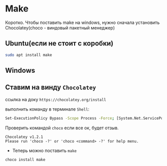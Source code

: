 # Make

Коротко.
Чтобы поставить make на windows, нужно сначала установить Chocolatey(choco - виндовый пакетный менеджер)

## Ubuntu(если не стоит с коробки)

```bash
sudo apt install make
```

## Windows

## Ставим на винду `Chocolatey`

ссылка на доку `https://chocolatey.org/install`

выполнить команду в терминале `Shell`:

```bash
Set-ExecutionPolicy Bypass -Scope Process -Force; [System.Net.ServicePointManager]::SecurityProtocol = [System.Net.ServicePointManager]::SecurityProtocol -bor 3072; iex ((New-Object System.Net.WebClient).DownloadString('https://community.chocolatey.org/install.ps1'))
```

Проверить командой `choco` если все ок, будет отзыв.

```shell
Chocolatey v1.2.1
Please run 'choco -?' or 'choco <command> -?' for help menu.
```

- Теперь можно поставить `make`

```bash
choco install make
```
